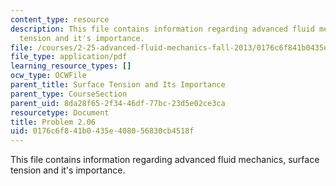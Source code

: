 ```yaml
---
content_type: resource
description: This file contains information regarding advanced fluid mechanics, surface
  tension and it's importance.
file: /courses/2-25-advanced-fluid-mechanics-fall-2013/0176c6f841b0435e408056830cb4518f_MIT2_25F13_Problem2.06.pdf
file_type: application/pdf
learning_resource_types: []
ocw_type: OCWFile
parent_title: Surface Tension and Its Importance
parent_type: CourseSection
parent_uid: 8da28f65-2f34-46df-77bc-23d5e02ce3ca
resourcetype: Document
title: Problem 2.06
uid: 0176c6f8-41b0-435e-4080-56830cb4518f
---
```

This file contains information regarding advanced fluid mechanics, surface tension and it's importance.

